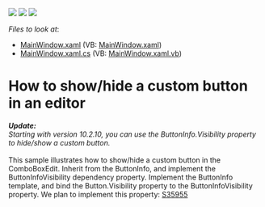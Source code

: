 <!-- default badges list -->
![](https://img.shields.io/endpoint?url=https://codecentral.devexpress.com/api/v1/VersionRange/128644973/10.1.7%2B)
[![](https://img.shields.io/badge/Open_in_DevExpress_Support_Center-FF7200?style=flat-square&logo=DevExpress&logoColor=white)](https://supportcenter.devexpress.com/ticket/details/E2589)
[![](https://img.shields.io/badge/📖_How_to_use_DevExpress_Examples-e9f6fc?style=flat-square)](https://docs.devexpress.com/GeneralInformation/403183)
<!-- default badges end -->
<!-- default file list -->
*Files to look at*:

* [MainWindow.xaml](./CS/WpfApplication17/MainWindow.xaml) (VB: [MainWindow.xaml](./VB/WpfApplication17/MainWindow.xaml))
* [MainWindow.xaml.cs](./CS/WpfApplication17/MainWindow.xaml.cs) (VB: [MainWindow.xaml.vb](./VB/WpfApplication17/MainWindow.xaml.vb))
<!-- default file list end -->
# How to show/hide a custom button in an editor


<p><em><strong>Update:<br /></strong>Starting with version 10.2.10, you can use the ButtonInfo.Visibility property to hide/show a custom button.</em><br /><br />This sample illustrates how to show/hide a custom button in the ComboBoxEdit. Inherit from the ButtonInfo, and implement the ButtonInfoVisibility dependency property. Implement the ButtonInfo template, and bind the Button.Visibility property to the ButtonInfoVisibility property. We plan to implement this property: <a href="https://www.devexpress.com/Support/Center/p/S35955">S35955</a></p>

<br/>


